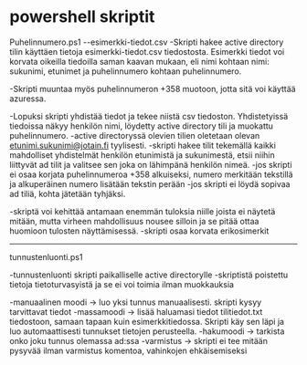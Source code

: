 # powershell skriptit

Puhelinnumero.ps1
--esimerkki-tiedot.csv
-Skripti hakee active directory tilin käyttäen tietoja esimerkki-tiedot.csv tiedostosta. Esimerkki tiedot voi korvata oikeilla tiedoilla saman kaavan mukaan, eli nimi kohtaan nimi: sukunimi, etunimet ja puhelinnumero kohtaan
puhelinnumero.

-Skripti muuntaa myös puhelinnumeron +358 muotoon, jotta sitä voi käyttää azuressa.

-Lopuksi skripti yhdistää tiedot ja tekee niistä csv tiedoston. Yhdistetyissä tiedoissa näkyy henkilön nimi, löydetty active directory tili ja muokattu puhelinnumero.
-active directoryssä olevien tilien oletetaan olevan etunimi.sukunimi@jotain.fi tyylisesti. 
-skripti hakee tilit tekemällä kaikki mahdolliset yhdistelmät henkilön etunimistä ja sukunimestä, etsii niihin liittyvät ad tilit ja valitsee sen joka on lähimpänä henkilön nimeä. 
-jos skripti ei osaa korjata puhelinnumeroa +358 alkuiseksi, numero merkitään tekstillä ja alkuperäinen numero lisätään tekstin perään
-jos skripti ei löydä sopivaa ad tiliä, kohta jätetään tyhjäksi.

-skriptä voi kehittää antamaan enemmän tuloksia niille joista ei näytetä mitään, mutta virheen mahdollisuus nousee silloin ja se pitää ottaa huomioon tulosten näyttämisessä.
-skripti osaa korvata erikosimerkit

------------------------
tunnustenluonti.ps1

-tunnustenluonti skripti paikalliselle active directorylle
-skriptistä poistettu tietoja tietoturvasyistä ja se ei voi toimia ilman muokkauksia

  -manuaalinen moodi -> luo yksi tunnus manuaalisesti. skripti kysyy tarvittavat tiedot
  -massamoodi -> lisää haluamasi tiedot tilitiedot.txt tiedostoon, samaan tapaan kuin esimerkkitiedossa. Skripti käy sen läpi ja luo automaattisesti tunnukset tietojen perusteella.
  -hakumoodi -> tarkista onko joku tunnus olemassa ad:ssa 
  -varmistus -> skripti ei tee mitään pysyvää ilman varmistus komentoa, vahinkojen ehkäisemiseksi
  


